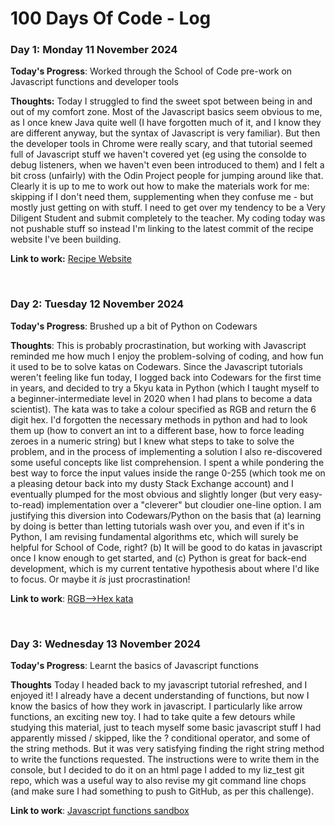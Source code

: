 # 100 Days Of Code - Log

### Day 1: Monday 11 November 2024

**Today's Progress**: Worked through the School of Code pre-work on Javascript functions and developer tools

**Thoughts:** Today I struggled to find the sweet spot between being in and out of my comfort zone. Most of the Javascript basics seem obvious to me, as I once knew Java quite well (I have forgotten much of it, and I know they are different anyway, but the syntax of Javascript is very familiar). But then the developer tools in Chrome were really scary, and that tutorial seemed full of Javascript stuff we haven't covered yet (eg using the consolde to debug listeners, when we haven't even been introduced to them) and I felt a bit cross (unfairly) with the Odin Project people for jumping around like that. Clearly it is up to me to work out how to make the materials work for me: skipping if I don't need them, supplementing when they confuse me - but mostly just getting on with stuff. I need to get over my tendency to be a Very Diligent Student and submit completely to the teacher. My coding today was not pushable stuff so instead I'm linking to the latest commit of the recipe website I've been building.

**Link to work:** [Recipe Website](https://github.com/lizwade/odin-recipes/commit/a3b29554c5d6176c52428f39294b589f25c53f48)

<br>

### Day 2: Tuesday 12 November 2024

**Today's Progress**: Brushed up a bit of Python on Codewars

**Thoughts**: This is probably procrastination, but working with Javascript reminded me how much I enjoy the problem-solving of coding, and how fun it used to be to solve katas on Codewars. Since the Javascript tutorials weren't feeling like fun today, I logged back into Codewars for the first time in years, and decided to try a 5kyu kata in Python (which I taught myself to a beginner-intermediate level in 2020 when I had plans to become a data scientist). The kata was to take a colour specified as RGB and return the 6 digit hex. I'd forgotten the necessary methods in python and had to look them up (how to convert an int to a different base, how to force leading zeroes in a numeric string) but I knew what steps to take to solve the problem, and in the process of implementing a solution I also re-discovered some useful concepts like list comprehension. I spent a while pondering the best way to force the input values inside the range 0-255 (which took me on a pleasing detour back into my dusty Stack Exchange account) and I eventually plumped for the most obvious and slightly longer (but very easy-to-read) implementation over a "cleverer" but cloudier one-line option. I am justifying this diversion into Codewars/Python on the basis that (a) learning by doing is better than letting tutorials wash over you, and even if it's in Python, I am revising fundamental algorithms etc, which will surely be helpful for School of Code, right? (b) It will be good to do katas in javascript once I know enough to get started, and (c) Python is great for back-end development, which is my current tentative hypothesis about where I'd like to focus. Or maybe it <em>is</em> just procrastination!

**Link to work**: [RGB-->Hex kata](https://www.codewars.com/kata/reviews/54bd821b518b8d73630000a0/groups/67348075c23b0c510fe21ea6)

<br>

### Day 3: Wednesday 13 November 2024

**Today's Progress**: Learnt the basics of Javascript functions

**Thoughts** Today I headed back to my javascript tutorial refreshed, and I enjoyed it! I already have a decent understanding of functions, but now I know the basics of how they work in javascript. I particularly like arrow functions, an exciting new toy. I had to take quite a few detours while studying this material, just to teach myself some basic javascript stuff I had apparently missed / skipped, like the ? conditional operator, and some of the string methods. But it was very satisfying finding the right string method to write the functions requested. The instructions were to write them in the console, but I decided to do it on an html page I added to my liz_test git repo, which was a useful way to also revise my git command line chops (and make sure I had something to push to GitHub, as per this challenge).

**Link to work**: [Javascript functions sandbox](https://github.com/lizwade/liz_test/blob/main/javascript_functions_sandbox.html)

<br>
